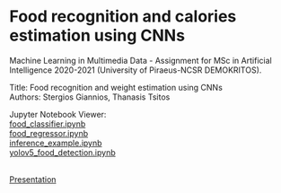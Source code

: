 # Food recognition and calories estimation using CNNs


Machine Learning in Multimedia Data - Assignment for MSc in Artificial Intelligence 2020-2021 (University of Piraeus-NCSR DEMOKRITOS).

Title: Food recognition and weight estimation using CNNs<br>
Authors: Stergios Giannios, Thanasis Tsitos

Jupyter Notebook Viewer:<br>
[food_classifier.ipynb](https://nbviewer.jupyter.org/github/Stergios-Giannios/food-calories-detection/blob/main/food_classifier.ipynb)<br>
[food_regressor.ipynb](https://nbviewer.jupyter.org/github/Stergios-Giannios/food-calories-detection/blob/main/food_regressor.ipynb)<br>
[inference_example.ipynb](https://nbviewer.jupyter.org/github/Stergios-Giannios/food-calories-detection/blob/main/inference_example.ipynb)<br>
[yolov5_food_detection.ipynb](https://colab.research.google.com/drive/1Z5694HNwixCSxMbjEZCTGrs2Zs51D_2p?usp=sharing)<br><br>


[Presentation](https://docs.google.com/presentation/d/1X-9loFUwYxWG9Cb6sDXIy9_mL-1S5dnWXsvexBzTe6Y/edit?usp=sharing)
